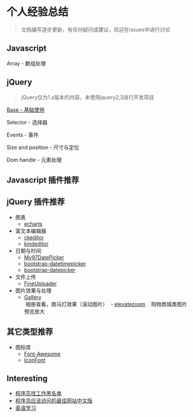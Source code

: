 # 个人经验总结

> 文档编写逐步更新，有任何疑问或建议，欢迎在issues中进行讨论

## Javascript 

Array - 数组处理



## jQuery

> jQuery仅为1.x版本的内容，未使用jquery2,3进行开发项目

[Base - 基础使用](jquery-base.md)

Selector - 选择器

Events - 事件

Size and position - 尺寸与定位

Dom handle - 元素处理



## Javascript 插件推荐

## jQuery 插件推荐
- 图表
  - [echarts](http://echarts.baidu.com/)
- 富文本编辑器
  - [ckeditor](https://ckeditor.com)
  - [kindeditor](http://kindeditor.net/demo.php)
- 日期与时间
  - [My97DatePicker](http://www.my97.net/)
  - [bootstrap-datetimepicker](https://github.com/smalot/bootstrap-datetimepicker)
  - [bootstrap-datepicker](https://github.com/uxsolutions/bootstrap-datepicker)
- 文件上传  
  - [FineUploader](https://github.com/FineUploader/fine-uploader)
- 图片效果与处理
  - [Gallery](https://github.com/blueimp/Gallery)  
  相册查看，跑马灯效果（滚动图片）
  - [elevatezoom](https://github.com/elevateweb/elevatezoom)  
  购物商城类图片预览放大

## 其它类型推荐
- 图标库
  - [Font-Awesome](https://github.com/FortAwesome/Font-Awesome)
  - [IconFont](http://www.iconfont.cn/)


## Interesting
- [程序员找工作黑名单](https://github.com/shengxinjing/programmer-job-blacklist)
- [程序员应该访问的最佳网站中文版](https://github.com/tuteng/Best-websites-a-programmer-should-visit-zh)
- [英语学习](https://github.com/byoungd/english-level-up-tips-for-Chinese)
